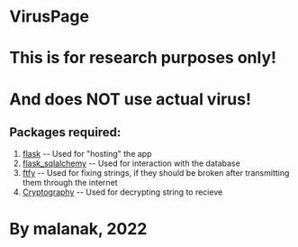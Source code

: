 # VirusPage
# This is for research purposes only!
# And does NOT use actual virus!
## Packages required:
1. [flask](https://pypi.org/project/Flask/) -- Used for "hosting" the app
2. [flask_sqlalchemy](https://pypi.org/project/flask-sqlalchemy/) -- Used for interaction with the database
3. [ftfy](https://pypi.org/project/ftfy/) -- Used for fixing strings, if they should be broken after transmitting them through the internet
4. [Cryptography](https://pypi.org/project/cryptography/) -- Used for decrypting string to recieve
# By malanak, 2022
